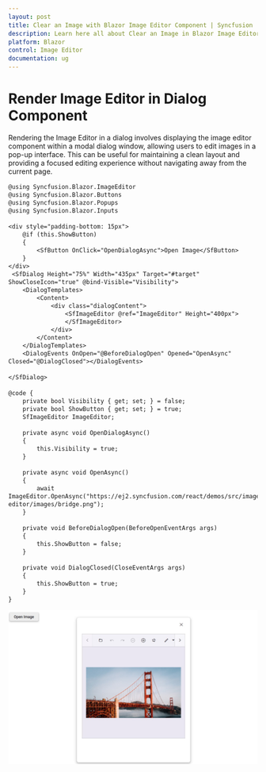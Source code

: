 ```yaml
---
layout: post
title: Clear an Image with Blazor Image Editor Component | Syncfusion
description: Learn here all about Clear an Image in Blazor Image Editor component in Blazor Server App and Blazor WebAssembly App.
platform: Blazor
control: Image Editor
documentation: ug
---
```


# Render Image Editor in Dialog Component

Rendering the Image Editor in a dialog involves displaying the image editor component within a modal dialog window, allowing users to edit images in a pop-up interface. This can be useful for maintaining a clean layout and providing a focused editing experience without navigating away from the current page.

```cshtml
@using Syncfusion.Blazor.ImageEditor
@using Syncfusion.Blazor.Buttons
@using Syncfusion.Blazor.Popups
@using Syncfusion.Blazor.Inputs

<div style="padding-bottom: 15px">
    @if (this.ShowButton)
    {
        <SfButton OnClick="OpenDialogAsync">Open Image</SfButton>
    }
</div>
 <SfDialog Height="75%" Width="435px" Target="#target" ShowCloseIcon="true" @bind-Visible="Visibility">
    <DialogTemplates>
        <Content>
            <div class="dialogContent">
                <SfImageEditor @ref="ImageEditor" Height="400px">
                </SfImageEditor>
            </div>
        </Content>
    </DialogTemplates>
    <DialogEvents OnOpen="@BeforeDialogOpen" Opened="OpenAsync" Closed="@DialogClosed"></DialogEvents>

</SfDialog>

@code {
    private bool Visibility { get; set; } = false;
    private bool ShowButton { get; set; } = true;
    SfImageEditor ImageEditor; 

    private async void OpenDialogAsync() 
    { 
        this.Visibility = true;
    }

    private async void OpenAsync() 
    { 
        await ImageEditor.OpenAsync("https://ej2.syncfusion.com/react/demos/src/image-editor/images/bridge.png"); 
    }

    private void BeforeDialogOpen(BeforeOpenEventArgs args)
    {
        this.ShowButton = false;
    }

    private void DialogClosed(CloseEventArgs args)
    {
        this.ShowButton = true;
    }
}
```

![Blazor Image Editor with Resize the custom selection](../images/blazor-image-editor-dialog.jpg)